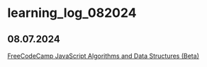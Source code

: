 # learning_log_082024

## 08.07.2024
[FreeCodeCamp JavaScript Algorithms and Data Structures (Beta)][1]


[Reference Links]: # 
[1]: https://www.freecodecamp.org/learn/javascript-algorithms-and-data-structures-v8/
[3]:  https://www.linkedin.com/learning-login/share?account=35754684&forceAccount=false&redirect=https%3A%2F%2Fwww.linkedin.com%2Flearning%2Fpython-essential-training-18764650%3Ftrk%3Dshare_ent_url%26shareId%3DtwBU1wIPSLW4FKtP5ToXUw%253D%253D
[4]: https://learn.skillcrush.com/dashboard/
